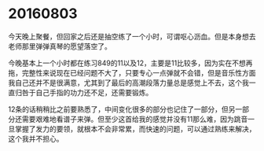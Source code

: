 # 20160803

今天晚上聚餐，但回家之后还是抽空练了一个小时，可谓呕心沥血。但是本身想去老师那里弹弹真琴的愿望落空了。

今晚基本上一个小时都在练习849的11以及12，主要是11比较多，因为实在不想再拖，完整性来说现在已经问题不大了，只要专心一点弹就不会错，但是音乐性方面我自己还并不是很满意，尤其到了最后的高潮段落力量总是感觉上不去，这个我一直归咎于自己手指的功力还不足，还需要锻炼。

12条的话稍稍比之前要熟悉了，中间变化很多的部分也记住了一部分，但另一部分还需要艰难地看谱子来弹。但至少这首给我的感觉并没有11那么难，因为跳音一旦掌握了发力的要领，就根本不会非常累，而快速的问题，可以通过熟练来解决，这个我并不担心。
